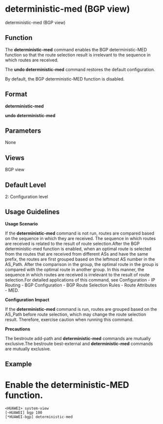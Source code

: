 deterministic-med (BGP view)
============================

deterministic-med (BGP view)

Function
--------



The **deterministic-med** command enables the BGP deterministic-MED function so that the route selection result is irrelevant to the sequence in which routes are received.

The **undo deterministic-med** command restores the default configuration.



By default, the BGP deterministic-MED function is disabled.


Format
------

**deterministic-med**

**undo deterministic-med**


Parameters
----------

None

Views
-----

BGP view


Default Level
-------------

2: Configuration level


Usage Guidelines
----------------

**Usage Scenario**

If the **deterministic-med** command is not run, routes are compared based on the sequence in which they are received. The sequence in which routes are received is related to the result of route selection.After the BGP deterministic-med function is enabled, when an optimal route is selected from the routes that are received from different ASs and have the same prefix, the routes are first grouped based on the leftmost AS number in the AS\_Path. After the comparison in the group, the optimal route in the group is compared with the optimal route in another group. In this manner, the sequence in which routes are received is irrelevant to the result of route selection.For detailed applications of this command, see Configuration - IP Routing - BGP Configuration - BGP Route Selection Rules - Route Attributes - MED.

**Configuration Impact**

If the **deterministic-med** command is run, routes are grouped based on the AS\_Path before route selection, which may change the route selection result. Therefore, exercise caution when running this command.

**Precautions**

The bestroute add-path and **deterministic-med** commands are mutually exclusive.The bestroute best-external and **deterministic-med** commands are mutually exclusive.


Example
-------

# Enable the deterministic-MED function.
```
<HUAWEI> system-view
[~HUAWEI] bgp 100
[*HUAWEI-bgp] deterministic-med

```